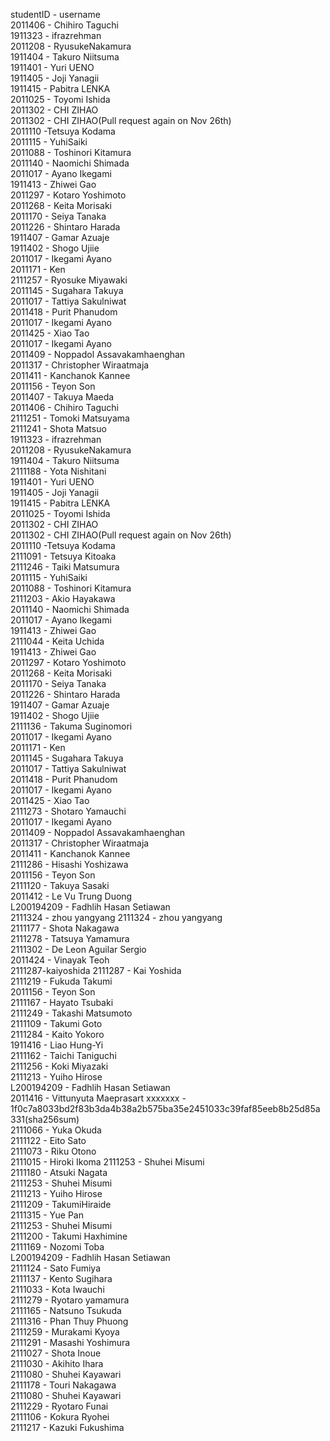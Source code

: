 
studentID - username <br/>
2011406 - Chihiro Taguchi <br/>
1911323 - ifrazrehman <br/>
2011208 - RyusukeNakamura <br/>
1911404 - Takuro Niitsuma<br/>
1911401 - Yuri UENO<br/>
1911405 - Joji Yanagii<br/>
1911415 - Pabitra LENKA<br/>
2011025 - Toyomi Ishida<br/>
2011302 - CHI ZIHAO<br/>
2011302 - CHI ZIHAO(Pull request again on Nov 26th) <br/>
2011110 -Tetsuya Kodama<br/>
2011115 - YuhiSaiki<br/>
2011088 - Toshinori Kitamura <br/>
2011140 - Naomichi Shimada<br/>
2011017 - Ayano Ikegami<br/>
1911413 - Zhiwei Gao<br/>
2011297 - Kotaro Yoshimoto<br/>
2011268 - Keita Morisaki<br/>
2011170 - Seiya Tanaka<br/>
2011226 - Shintaro Harada <br/>
1911407 - Gamar Azuaje <br/>
1911402 - Shogo Ujiie<br/>
2011017 - Ikegami Ayano<br/>
2011171 - Ken<br/>
2111257 - Ryosuke Miyawaki<br/>
2011145 - Sugahara Takuya<br/>
2011017 - Tattiya Sakulniwat<br/>
2011418 - Purit Phanudom<br/>
2011017 - Ikegami Ayano<br/>
2011425 - Xiao Tao<br/>
2011017 - Ikegami Ayano<br/>
2011409 - Noppadol Assavakamhaenghan<br/>
2011317 - Christopher Wiraatmaja<br/>
2011411 - Kanchanok Kannee <br/>
2011156 - Teyon Son<br/>
2011407 - Takuya Maeda <br/>
2011406   - Chihiro Taguchi <br/>
2111251   - Tomoki Matsuyama <br/>
2111241   - Shota Matsuo<br/>
1911323   - ifrazrehman <br/>
2011208   - RyusukeNakamura <br/>
1911404   - Takuro Niitsuma<br/>
2111188   - Yota Nishitani<br/>
1911401   - Yuri UENO<br/>
1911405   - Joji Yanagii<br/>
1911415   - Pabitra LENKA<br/>
2011025   - Toyomi Ishida<br/>
2011302   - CHI ZIHAO<br/>
2011302   - CHI ZIHAO(Pull request again on Nov 26th) <br/>
2011110   -Tetsuya Kodama<br/>
2111091   - Tetsuya Kitoaka<br/>
2111246   - Taiki Matsumura<br/>
2011115   - YuhiSaiki<br/>
2011088   - Toshinori Kitamura <br/>
2111203   - Akio Hayakawa<br/>
2011140   - Naomichi Shimada<br/>
2011017   - Ayano Ikegami<br/>
1911413   - Zhiwei Gao<br/> 
2111044   - Keita Uchida<br/>
1911413   - Zhiwei Gao<br/>
2011297   - Kotaro Yoshimoto<br/>
2011268   - Keita Morisaki<br/>
2011170   - Seiya Tanaka<br/>
2011226   - Shintaro Harada <br/>
1911407   - Gamar Azuaje <br/>
1911402   - Shogo Ujiie<br/>
2111136   - Takuma Suginomori<br/>
2011017   - Ikegami Ayano<br/>
2011171   - Ken<br/>
2011145   - Sugahara Takuya<br/>
2011017   - Tattiya Sakulniwat<br/>
2011418   - Purit Phanudom<br/>
2011017   - Ikegami Ayano<br/>
2011425	  - Xiao Tao<br/>
2111273   - Shotaro Yamauchi<br/>
2011017   - Ikegami Ayano<br/>
2011409   - Noppadol Assavakamhaenghan<br/>
2011317   - Christopher Wiraatmaja<br/>
2011411   - Kanchanok Kannee <br/>
2111286  - Hisashi Yoshizawa<br/>
2011156   - Teyon Son<br/>
2111120   - Takuya Sasaki<br/>
2011412   - Le Vu Trung Duong<br/>
L200194209 - Fadhlih Hasan Setiawan <br/>
2111324   - zhou yangyang
2111324   - zhou yangyang<br/>
2111177   - Shota Nakagawa <br/>
2111278   - Tatsuya Yamamura<br/>
2111302   - De Leon Aguilar Sergio<br />
2011424   - Vinayak Teoh<br/>
2111287-kaiyoshida
2111287 - Kai Yoshida<br/>
2111219   - Fukuda Takumi<br/>
2011156   - Teyon Son<br/>
2111167   - Hayato Tsubaki<br/>
2111249   - Takashi Matsumoto<br/>
2111109   - Takumi Goto<br/>
2111284   - Kaito Yokoro<br/>
1911416   - Liao Hung-Yi<br/>
2111162   - Taichi Taniguchi<br/>
2111256   - Koki Miyazaki<br/>
2111213   - Yuiho Hirose<br/>
L200194209 - Fadhlih Hasan Setiawan <br/>
2011416 - Vittunyuta Maeprasart
xxxxxxx   - 1f0c7a8033bd2f83b3da4b38a2b575ba35e2451033c39faf85eeb8b25d85a331(sha256sum) <br/>
2111066   - Yuka Okuda<br/>
2111122 - Eito Sato<br/>
2111073   - Riku Otono<br/>
2111015   - Hiroki Ikoma
2111253   - Shuhei Misumi </br>
2111180   -  Atsuki Nagata </br>
2111253   - Shuhei Misumi <br/>
2111213   - Yuiho Hirose<br/>
2111209   - TakumiHiraide <br/>
2111315 - Yue Pan <br/>
2111253   - Shuhei Misumi <br/>
2111200   - Takumi Haxhimine<br/>
2111169   - Nozomi Toba <br/>
L200194209 - Fadhlih Hasan Setiawan <br/>
2111124   - Sato Fumiya<br/>
2111137   - Kento Sugihara<br/>
2111033 - Kota Iwauchi<br/>
2111279 - Ryotaro yamamura<br/>
2111165  - Natsuno Tsukuda<br/>
2111316 - Phan Thuy Phuong <br/>
2111259   - Murakami Kyoya<br/>
2111291 - Masashi Yoshimura<br/>
2111027 - Shota Inoue <br/>
2111030   - Akihito Ihara <br/>
2111080 - Shuhei Kayawari <br/>
2111178 - Touri Nakagawa  <br/>
2111080 - Shuhei Kayawari <br/>
2111229 - Ryotaro Funai <br/>
2111106 - Kokura Ryohei<br/>
2111217 - Kazuki Fukushima<br/>
